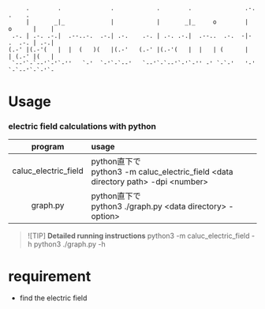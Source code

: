                                                                                         
                                                                                        
         .        .              .            .        .               .-.       .    . 
         |       _|_             |            |       _|_     o        |  o      |    | 
     .-. | .-. .-.|  .--..-.  .-.| .-.    .-. | .-. .-.|  .--..  .-.  -|- .  .-. | .-.| 
    (.-' |(.-'(   |  |  (   )(   |(.-'   (.-' |(.-'(   |  |   | (      |  | (.-' |(   | 
     `--'`-`--'`-'`-''   `-'  `-'`-`--'   `--'`-`--'`-'`-'' -' `-`-'   '-' `-`--'`-`-'`-
                                                                                        
                                                                                        

# Usage
### electric field calculations with python

|program|usage|
|:---:|:---|
|caluc_electric_field|python直下で<br>python3 -m caluc_electric_field \<data directory path\> -dpi \<number\>|
|graph.py|python直下で<br>python3 ./graph.py \<data directory\> -option>|

> ![TIP]
> **Detailed running instructions**
> python3 -m caluc_electric_field -h
> python3 ./graph.py -h

# requirement
 - find the electric field
